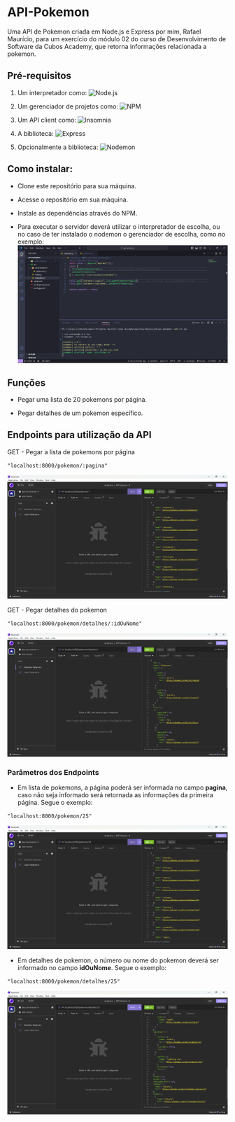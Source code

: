 # API-Pokemon

Uma API de Pokemon criada em Node.js e Express por mim, Rafael Maurício, para um exercício do módulo 02 do curso de Desenvolvimento de Software da Cubos Academy, que retorna informações relacionada a pokemon.

## Pré-requisitos

1. Um interpretador como:
   ![Node.js](https://img.shields.io/badge/Node.js-339933.svg?style=for-the-badge&logo=nodedotjs&logoColor=white)

2. Um gerenciador de projetos como:
   ![NPM](https://img.shields.io/badge/npm-CB3837.svg?style=for-the-badge&logo=npm&logoColor=white)

3. Um API client como:
   ![Insomnia](https://img.shields.io/badge/Insomnia-4000BF.svg?style=for-the-badge&logo=Insomnia&logoColor=white)

4. A biblioteca:
   ![Express](https://img.shields.io/badge/Express-000000.svg?style=for-the-badge&logo=Express&logoColor=white)

5. Opcionalmente a biblioteca:
   ![Nodemon](https://img.shields.io/badge/NODEMON-%23323330.svg?style=for-the-badge&logo=nodemon&logoColor=%BBDEAD)

## Como instalar:

- Clone este repositório para sua máquina.

- Acesse o repositório em sua máquina.

- Instale as dependências através do NPM.

- Para executar o servidor deverá utilizar o interpretador de escolha, ou no caso de ter instalado o nodemon o gerenciador de escolha, como no exemplo:
  <img src="./imagensReadMe/iniciando-servidor.png">

## Funções

- Pegar uma lista de 20 pokemons por página.

- Pegar detalhes de um pokemon específico.

## Endpoints para utilização da API

GET - Pegar a lista de pokemons por página

```
"localhost:8000/pokemon/:pagina"
```

<img src="./imagensReadMe/rota-lista-1.png">

GET - Pegar detalhes do pokemon

```
"localhost:8000/pokemon/detalhes/:idOuNome"
```

<img src="./imagensReadMe/rota-detalhes-1.png">

### Parâmetros dos Endpoints

- Em lista de pokemons, a página poderá ser informada no campo **pagina**, caso não seja informado será retornada as informações da primeira página. Segue o exemplo:

```
"localhost:8000/pokemon/25"
```

<img src="./imagensReadMe/rota-lista-2.png">

- Em detalhes de pokemon, o número ou nome do pokemon deverá ser informado no campo **idOuNome**. Segue o exemplo:

```
"localhost:8000/pokemon/detalhes/25"
```

<img src="./imagensReadMe/rota-detalhes-2.png">
